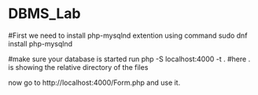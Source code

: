 # DBMS_Lab

#First we need to install php-mysqlnd extention
using command sudo dnf install php-mysqlnd

#make sure your database is started 
run php -S localhost:4000 -t . 
#here . is showing the relative directory of the files

now go to http://localhost:4000/Form.php
and use it.